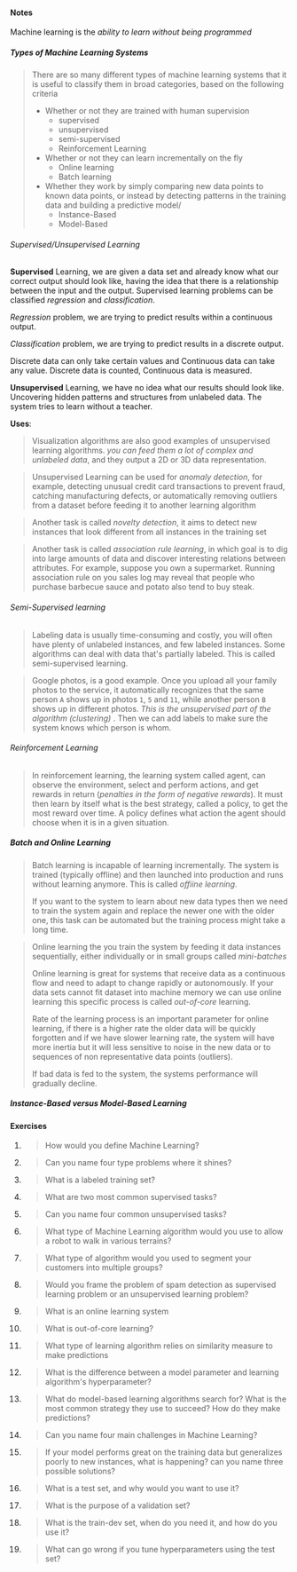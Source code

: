 #### Notes

Machine learning is the *ability to learn without being programmed*

##### Types of Machine Learning Systems

>  There are so many different types of machine learning systems that it is useful to classify them in broad categories, based on the following criteria
>
> - Whether or not they are trained with human supervision
>   - supervised
>   - unsupervised
>   - semi-supervised
>   - Reinforcement Learning
> - Whether or not they can learn incrementally on the fly
>   - Online learning 
>   - Batch learning
> - Whether they work by simply comparing new data points to known data points, or instead by detecting patterns in the training data and building a predictive model/
>   - Instance-Based
>   - Model-Based

###### Supervised/Unsupervised Learning

**Supervised** Learning, we are given a data set and already know what our correct output should look like, having the idea that there is a relationship between the input and the output. Supervised learning problems can be classified *regression* and *classification*. 

*Regression* problem, we are trying to predict results within a continuous output.

*Classification* problem, we are trying to predict results in a discrete output.

Discrete data can only take certain values and Continuous data can take any value. Discrete data is counted, Continuous data is measured.

**Unsupervised** Learning, we have no idea what our results should look like. Uncovering hidden patterns and structures from unlabeled data. The system tries to learn without a teacher.

**Uses**:

> Visualization algorithms are also good examples of unsupervised learning algorithms. *you can feed them a lot of complex and unlabeled data*, and they output a 2D or 3D data representation.

>  Unsupervised Learning can be used for *anomaly detection*, for example, detecting unusual credit card transactions to prevent fraud, catching manufacturing defects, or automatically removing outliers from a dataset before feeding it to another learning algorithm

> Another task is called *novelty detection*, it aims to detect new instances that look different from all instances in the training set

> Another task is called *association rule learning*, in which goal is to dig into large amounts of data and discover interesting relations between attributes. For example, suppose you own a supermarket. Running association rule on you sales log may reveal that people who purchase barbecue sauce and potato also tend to buy steak.

###### Semi-Supervised learning

> Labeling data is usually time-consuming and costly, you will often have plenty of unlabeled instances, and few labeled instances. Some algorithms can deal with data that's partially labeled. This is called semi-supervised learning.

> Google photos, is a good example. Once you upload all your family photos to the service, it automatically recognizes that the same person `A` shows up in photos `1`, `5`  and `11`, while another person `B` shows up in different photos. *This is the unsupervised part of the algorithm (clustering)* . Then we can add labels to make sure the system knows which person is whom.

###### Reinforcement Learning

> In reinforcement learning, the learning system called agent, can observe the environment, select and perform actions, and get rewards in return (*penalties in the form of negative rewards*). It must then learn by itself what is the best strategy, called a policy, to get the most reward over time. A policy defines what action the agent should choose when it is in a given situation.

##### Batch and Online Learning

> Batch learning is incapable of learning incrementally. The system is trained (typically offline) and then launched into production and runs without learning anymore. This is called *offiine learning*. 
>
> If you want to the system to learn about new data types then we need to train the system again and replace the newer one with the older one, this task can be automated but the training process might take  a long time.

> Online learning the you train the system by feeding it data instances sequentially, either individually or in small groups called *mini-batches*
>
> Online learning is great for systems that receive data as a continuous flow and need to adapt to change rapidly or autonomously. If your data sets cannot fit dataset into machine memory we can use online learning this specific process is called *out-of-core* learning.
>
> Rate of the learning process is an important parameter for online learning, if there is a higher rate the older data will be quickly forgotten and if we have slower learning rate, the system will have more inertia but it will less sensitive to noise in the new data or to sequences of non representative data points (outliers).
>
> If bad data is fed to the system, the systems performance will gradually decline.

##### Instance-Based versus Model-Based Learning



#### Exercises

1. > How would you define Machine Learning?

2. > Can you name four type problems where it shines?

3. > What is a labeled training set?

4. > What are two most common supervised tasks?

5. > Can you name four common unsupervised tasks?

6. > What type of Machine Learning algorithm would you use to allow a robot to walk in various terrains?

7. > What type of algorithm would you used to segment your customers into multiple groups?

8. > Would you frame the problem of spam detection as supervised learning problem or an unsupervised learning problem?

9. > What is an online learning system

10. > What is out-of-core learning?

11. > What type of learning algorithm relies on similarity measure to make predictions

12. > What is the difference between a model parameter and learning algorithm's hyperparameter?

13. > What do model-based learning algorithms search for? What is the most common strategy they use to succeed? How do they make predictions?

14. > Can you name four main challenges in Machine Learning?

15. > If your model performs great on the training data but generalizes poorly to new instances, what is happening? can you name three possible solutions?

16. > What is a test set, and why would you want to use it?

17. > What is the purpose of a validation set?

18. > What is the train-dev set, when do you need it, and how do you use it?

19. > What can go wrong if you tune hyperparameters using the test set?

